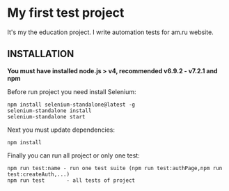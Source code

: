 My first test project
=============================

It's my the education project. I write automation tests for am.ru website.

INSTALLATION
------------

**You must have installed node.js > v4, recommended v6.9.2 - v7.2.1 and npm**

Before run project you need install Selenium:

    npm install selenium-standalone@latest -g
    selenium-standalone install
    selenium-standalone start

Next you must update dependencies:

    npm install

Finally you can run all project or only one test:

    npm run test:name - run one test suite (npm run test:authPage,npm run test:createAuth,...)
    npm run test       - all tests of project
